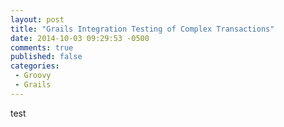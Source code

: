 ```yaml
---
layout: post
title: "Grails Integration Testing of Complex Transactions"
date: 2014-10-03 09:29:53 -0500
comments: true
published: false
categories:
 - Groovy
 - Grails
---
```


 test
